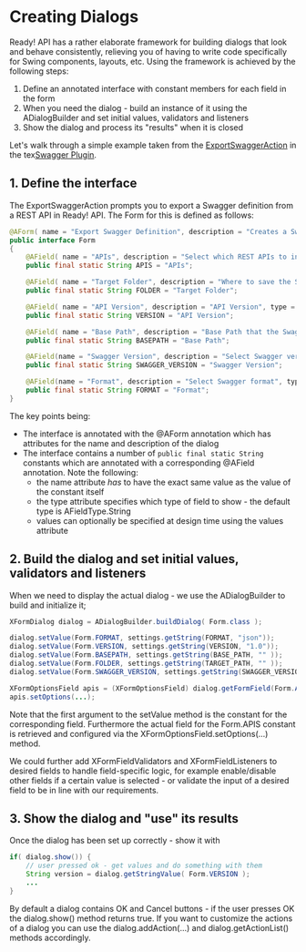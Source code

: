# Creating Dialogs

Ready! API has a rather elaborate framework for building dialogs that look and behave consistently, relieving you 
of having to write code specifically for Swing components, layouts, etc. Using the framework is achieved by the 
following steps:

1. Define an annotated interface with constant members for each field in the form
2. When you need the dialog - build an instance of it using the ADialogBuilder and set initial values, 
 validators and listeners
3. Show the dialog and process its "results" when it is closed

Let's walk through a simple example taken from the [ExportSwaggerAction](https://github.com/olensmar/soapui-swagger-plugin/blob/master/src/main/groovy/com/smartbear/restplugin/ExportSwaggerAction.java) in the 
tex[Swagger Plugin](https://github.com/olensmar/soapui-swagger-plugin).

## 1. Define the interface

The ExportSwaggerAction prompts you to export a Swagger definition from a REST API in Ready! API. The Form for this 
is defined as follows:

```java
@AForm( name = "Export Swagger Definition", description = "Creates a Swagger definition for selected REST APIs in this project" )
public interface Form
{
    @AField( name = "APIs", description = "Select which REST APIs to include in the Swagger definition", type = AFieldType.MULTILIST )
    public final static String APIS = "APIs";

    @AField( name = "Target Folder", description = "Where to save the Swagger definition", type = AFieldType.FOLDER )
    public final static String FOLDER = "Target Folder";

    @AField( name = "API Version", description = "API Version", type = AFieldType.STRING )
    public final static String VERSION = "API Version";

    @AField( name = "Base Path", description = "Base Path that the Swagger definition will be hosted on", type = AFieldType.STRING )
    public final static String BASEPATH = "Base Path";

    @AField(name = "Swagger Version", description = "Select Swagger version", type = AFieldType.RADIOGROUP, values = {"1.2", "2.0"})
    public final static String SWAGGER_VERSION = "Swagger Version";

    @AField(name = "Format", description = "Select Swagger format", type = AFieldType.RADIOGROUP, values = {"json", "yaml", "xml"})
    public final static String FORMAT = "Format";
}
```

The key points being:

- The interface is annotated with the @AForm annotation which has attributes for the name and description of the dialog
- The interface contains a number of ```public final static String``` constants which are annotated with a corresponding 
@AField annotation. Note the following:
    - the name attribute *has* to have the exact same value as the value of the constant itself
    - the type attribute specifies which type of field to show - the default type is AFieldType.String
    - values can optionally be specified at design time using the values attribute
    
    
## 2. Build the dialog and set initial values, validators and listeners

When we need to display the actual dialog - we use the ADialogBuilder to build and initialize it;
 
```java
XFormDialog dialog = ADialogBuilder.buildDialog( Form.class );

dialog.setValue(Form.FORMAT, settings.getString(FORMAT, "json"));
dialog.setValue(Form.VERSION, settings.getString(VERSION, "1.0"));
dialog.setValue(Form.BASEPATH, settings.getString(BASE_PATH, "" ));
dialog.setValue(Form.FOLDER, settings.getString(TARGET_PATH, "" ));
dialog.setValue(Form.SWAGGER_VERSION, settings.getString(SWAGGER_VERSION, "2.0"));

XFormOptionsField apis = (XFormOptionsField) dialog.getFormField(Form.APIS);
apis.setOptions(...);
```

Note that the first argument to the setValue method is the constant for the corresponding field. Furthermore the 
actual field for the Form.APIS constant is retrieved and configured via the XFormOptionsField.setOptions(...) method.

We could further add XFormFieldValidators and XFormFieldListeners to desired fields to handle field-specific logic, for
example enable/disable other fields if a certain value is selected - or validate the input of a desired field to be 
in line with our requirements. 

## 3. Show the dialog and "use" its results

Once the dialog has been set up correctly - show it with

```java
if( dialog.show()) {
    // user pressed ok - get values and do something with them
    String version = dialog.getStringValue( Form.VERSION );
    ...
}
```

By default a dialog contains OK and Cancel buttons - if the user presses OK the dialog.show() method returns true. If 
you want to customize the actions of a dialog you can use the dialog.addAction(...) and dialog.getActionList() methods
accordingly.


